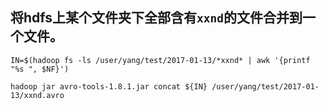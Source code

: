 
将hdfs上某个文件夹下全部含有`xxnd`的文件合并到一个文件。
--
```
IN=$(hadoop fs -ls /user/yang/test/2017-01-13/*xxnd* | awk '{printf "%s ", $NF}')

hadoop jar avro-tools-1.8.1.jar concat ${IN} /user/yang/test/2017-01-13/xxnd.avro
```